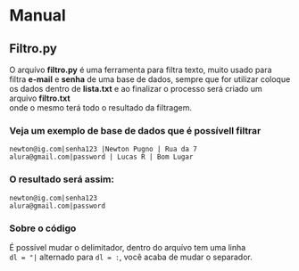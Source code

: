 # Manual
## Filtro.py
O arquívo **filtro.py** é uma ferramenta para filtra texto, muito usado para <br>
filtra **e-mail** e **senha** de uma base de dados, sempre que for utilizar coloque <br> 
os dados dentro de **lista.txt** e ao finalizar o processo será criado um arquivo **filtro.txt** <br>
onde o mesmo terá todo o resultado da filtragem.

### Veja um exemplo de base de dados que é possívell filtrar
```
newton@ig.com|senha123 |Newton Pugno | Rua da 7
alura@gmail.com|password | Lucas R | Bom Lugar
```
### O resultado será assim:
```
newton@ig.com|senha123 
alura@gmail.com|password
```
### Sobre o código
É possível mudar o delimitador, dentro do arquívo tem uma linha <br>
`dl = "|` alternado para `dl = :`, você acaba de mudar o separador.
